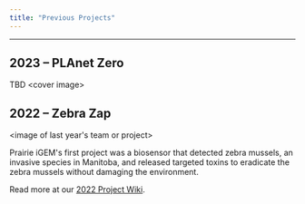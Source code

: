 ```yaml
---
title: "Previous Projects"
---
```


---

## 2023 – PLAnet Zero

TBD
\<cover image>

## 2022 – Zebra Zap

\<image of last year's team or project>

Prairie iGEM's first project was a biosensor that detected zebra mussels, an invasive species in Manitoba, and released targeted toxins to eradicate the zebra mussels without damaging the environment.

Read more at our [2022 Project Wiki](https://2022.igem.wiki/umanitoba/index.html).
